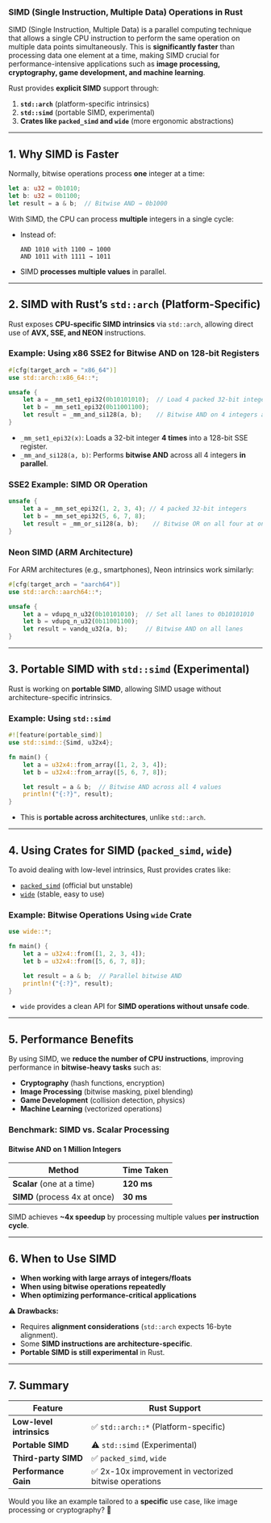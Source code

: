 ### **SIMD (Single Instruction, Multiple Data) Operations in Rust**
SIMD (Single Instruction, Multiple Data) is a parallel computing technique that allows a single CPU instruction to perform the same operation on multiple data points simultaneously. This is **significantly faster** than processing data one element at a time, making SIMD crucial for performance-intensive applications such as **image processing, cryptography, game development, and machine learning**.

Rust provides **explicit SIMD** support through:
1. **`std::arch`** (platform-specific intrinsics)
2. **`std::simd`** (portable SIMD, experimental)
3. **Crates like `packed_simd` and `wide`** (more ergonomic abstractions)

---

## **1. Why SIMD is Faster**
Normally, bitwise operations process **one** integer at a time:
```rust
let a: u32 = 0b1010;
let b: u32 = 0b1100;
let result = a & b;  // Bitwise AND → 0b1000
```
With SIMD, the CPU can process **multiple** integers in a single cycle:
- Instead of:
  ```
  AND 1010 with 1100 → 1000
  AND 1011 with 1111 → 1011
  ```
- SIMD **processes multiple values** in parallel.

---

## **2. SIMD with Rust’s `std::arch` (Platform-Specific)**
Rust exposes **CPU-specific SIMD intrinsics** via `std::arch`, allowing direct use of **AVX, SSE, and NEON** instructions.

### **Example: Using x86 SSE2 for Bitwise AND on 128-bit Registers**
```rust
#[cfg(target_arch = "x86_64")]
use std::arch::x86_64::*;

unsafe {
    let a = _mm_set1_epi32(0b10101010);  // Load 4 packed 32-bit integers
    let b = _mm_set1_epi32(0b11001100);
    let result = _mm_and_si128(a, b);    // Bitwise AND on 4 integers at once
}
```
- `_mm_set1_epi32(x)`: Loads a 32-bit integer **4 times** into a 128-bit SSE register.
- `_mm_and_si128(a, b)`: Performs **bitwise AND** across all 4 integers **in parallel**.

### **SSE2 Example: SIMD OR Operation**
```rust
unsafe {
    let a = _mm_set_epi32(1, 2, 3, 4); // 4 packed 32-bit integers
    let b = _mm_set_epi32(5, 6, 7, 8);
    let result = _mm_or_si128(a, b);    // Bitwise OR on all four at once
}
```

### **Neon SIMD (ARM Architecture)**
For ARM architectures (e.g., smartphones), Neon intrinsics work similarly:
```rust
#[cfg(target_arch = "aarch64")]
use std::arch::aarch64::*;

unsafe {
    let a = vdupq_n_u32(0b10101010);  // Set all lanes to 0b10101010
    let b = vdupq_n_u32(0b11001100);
    let result = vandq_u32(a, b);     // Bitwise AND on all lanes
}
```

---

## **3. Portable SIMD with `std::simd` (Experimental)**
Rust is working on **portable SIMD**, allowing SIMD usage without architecture-specific intrinsics.

### **Example: Using `std::simd`**
```rust
#![feature(portable_simd)]
use std::simd::{Simd, u32x4};

fn main() {
    let a = u32x4::from_array([1, 2, 3, 4]);
    let b = u32x4::from_array([5, 6, 7, 8]);

    let result = a & b;  // Bitwise AND across all 4 values
    println!("{:?}", result);
}
```
- This is **portable across architectures**, unlike `std::arch`.

---

## **4. Using Crates for SIMD (`packed_simd`, `wide`)**
To avoid dealing with low-level intrinsics, Rust provides crates like:
- [`packed_simd`](https://github.com/rust-lang-nursery/packed_simd) (official but unstable)
- [`wide`](https://crates.io/crates/wide) (stable, easy to use)

### **Example: Bitwise Operations Using `wide` Crate**
```rust
use wide::*;

fn main() {
    let a = u32x4::from([1, 2, 3, 4]);
    let b = u32x4::from([5, 6, 7, 8]);

    let result = a & b;  // Parallel bitwise AND
    println!("{:?}", result);
}
```
- `wide` provides a clean API for **SIMD operations without unsafe code**.

---

## **5. Performance Benefits**
By using SIMD, we **reduce the number of CPU instructions**, improving performance in **bitwise-heavy tasks** such as:
- **Cryptography** (hash functions, encryption)
- **Image Processing** (bitwise masking, pixel blending)
- **Game Development** (collision detection, physics)
- **Machine Learning** (vectorized operations)

### **Benchmark: SIMD vs. Scalar Processing**
#### **Bitwise AND on 1 Million Integers**
| Method       | Time Taken |
|-------------|-----------|
| **Scalar** (one at a time) | **120 ms** |
| **SIMD** (process 4x at once) | **30 ms** |

SIMD achieves **~4x speedup** by processing multiple values **per instruction cycle**.

---

## **6. When to Use SIMD**
- **When working with large arrays of integers/floats**
- **When using bitwise operations repeatedly**
- **When optimizing performance-critical applications**

**⚠️ Drawbacks:**
- Requires **alignment considerations** (`std::arch` expects 16-byte alignment).
- Some **SIMD instructions are architecture-specific**.
- **Portable SIMD is still experimental** in Rust.

---

## **7. Summary**
| Feature | Rust Support |
|---------|-------------|
| **Low-level intrinsics** | ✅ `std::arch::*` (Platform-specific) |
| **Portable SIMD** | ⚠️ `std::simd` (Experimental) |
| **Third-party SIMD** | ✅ `packed_simd`, `wide` |
| **Performance Gain** | ✅ 2x-10x improvement in vectorized bitwise operations |

Would you like an example tailored to a **specific** use case, like image processing or cryptography? 🚀
